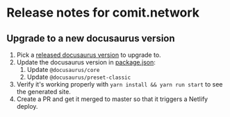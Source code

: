 # Release notes for comit.network

## Upgrade to a new docusaurus version

1. Pick a [released docusaurus version](https://github.com/facebook/docusaurus/releases) to upgrade to.
1. Update the docusaurus version in [package.json](https://github.com/comit-network/comit.network/blob/master/package.json):
    1. Update `@docusaurus/core`
    1. Update `@docusaurus/preset-classic`
1. Verify it's working properly with `yarn install && yarn run start` to see the generated site.
1. Create a PR and get it merged to master so that it triggers a Netlify deploy.
